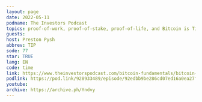 ```yaml
---
layout: page
date: 2022-05-11
podname: The Investors Podcast
topics: proof-of-work, proof-of-stake, proof-of-life, and Bitcoin is Time
guests: 
host: Preston Pysh
abbrev: TIP
sode: 77
star: TRUE
lang: EN
code: time
link: https://www.theinvestorspodcast.com/bitcoin-fundamentals/bitcoin-solves-the-time-stamping-problem-gigi/
podlink: https://pod.link/928933489/episode/92edbb9be286cd07ed16a0ea27ff7fe7
youtube: 
archive: https://archive.ph/Yndvy
---
```

